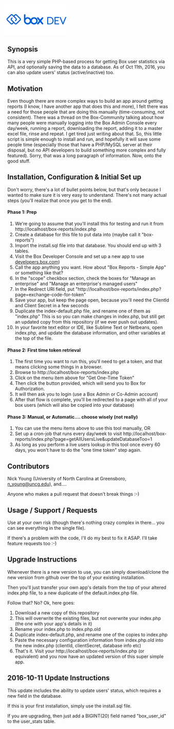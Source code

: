 <img src="images/box-dev-logo-clip.png" 
alt= “box-dev-logo” 
style="margin-left:-10px;"
width=40%;>
## Synopsis

This is a very simple PHP-based process for getting Box user statistics via API, and optionally saving the data to a database. As of Oct 11th, 2016, you can also update users' status (active/inactive) too.

## Motivation

Even though there are more complex ways to build an app around getting reports (I know, I have another app that does this and more), I felt there was a need for those people that are doing this manually (time-consuming, not consistent). There was a thread on the Box-Community talking about how many people were manually logging into the Box Admin Console every day/week, running a report, downloading the report, adding it to a master excel file, rinse and repeat. I get tired just writing about that. So, this little script is simple enough to install and run, and hopefully it will save some people time (especially those that have a PHP/MySQL server at their disposal, but no API developers to build something more complex and fully featured). Sorry, that was a long paragraph of information. Now, onto the good stuff.

## Installation, Configuration & Initial Set up
Don't worry, there's a lot of bullet points below, but that's only because I wanted to make sure it is very easy to understand. There's not many actual steps (you'll realize that once you get to the end).

#### Phase 1: Prep
1. We're going to assume that you'll install this for testing and run it from http://localhost/box-reports/index.php
2. Create a database for this file to put data into (maybe call it "box-reports")
3. Import the install.sql file into that database. You should end up with 3 tables.
4. Visit the Box Developer Console and set up a new app to use <a target="_blank" href="http://developers.box.com" title="Box Developer Console">developers.box.com</a>)
5. Call the app anything you want. How about "Box Reports - Simple App" or something like that?
6. In the "scope" checkbox section, check the boxes for "Manage an enterprise" and "Manage an enterprise's managed users"
7. In the Redirect URI field, put "http://localhost/box-reports/index.php?page=exchange-code-for-token"
8. Save your app, but keep the page open, because you'll need the ClientId and Client Secret in a few seconds
9. Duplicate the index-default.php file, and rename one of them as "index.php" This is so you can make changes in index.php, but still get an updated copy from this repository (if we ever push out updates).
10. In your favorite text editor or IDE, like Sublime Text or Netbeans, open index.php, and update the database information, and other variables at the top of the file.

#### Phase 2: First time token retrieval
1. The first time you want to run this, you'll need to get a token, and that means clicking some things in a browser.
2. Browse to http://localhost/box-reports/index.php
3. Click on the menu item above for "Get One-Time Token"
3. Then click the button provided, which will send you to Box for Authorization.
4. It will then ask you to login (use a Box Admin or Co-Admin account)
5. After that flow is complete, you'll be redirected to a page with all of your box users (which will also be copied into your database)

#### Phase 3: Manual, or Automatic.... choose wisely (not really)
1. You can use the menu items above to use this tool manually, OR
2. Set up a cron-job that runs every day/week to visit http://localhost/box-reports/index.php?page=getAllUsersLive&updateDatabaseToo=1
3. As long as you perform a live users lookup in this tool once every 60 days, you won't have to do the "one time token" step again.

## Contributors

Nick Young (University of North Carolina at Greensboro, n_young@uncg.edu), and....

Anyone who makes a pull request that doesn't break things :-)

## Usage / Support / Requests

Use at your own risk (though there's nothing crazy complex in there... you can see everything in the single file).

If there's a problem with the code, I'll do my best to fix it ASAP. I'll take feature requests too :-)

## Upgrade Instructions

Whenever there is a new version to use, you can simply download/clone the new version from github over the top of your existing installation.

Then you'll just transfer your own app's details from the top of your altered index.php file, to a new duplicate of the default.index.php file.

Follow that? No? Ok, here goes:

1. Download a new copy of this repository
2. This will overwrite the existing files, but not overwrite your index.php (the one with your app's details in it)
3. Rename your index.php to index.php.old
4. Duplicate index-default.php, and rename one of the copies to index.php
5. Paste the necessary configuration information from index.php.old into the new index.php (clientId, clientSecret, database info etc)
6. That's it. Visit your http://localhost/box-reports/index.php (or equivalent) and you now have an updated version of this super simple app.


## 2016-10-11 Update Instructions
This update includes the ability to update users' status, which requires a new field in the database.

If this is your first installation, simply use the install.sql file.

If you are upgrading, then just add a BIGINT(20) field named "box_user_id" to the user_stats table.